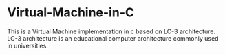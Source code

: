 # Virtual-Machine-in-C
This is a Virtual Machine implementation in c based on LC-3 architecture. 
LC-3 architecture is an educational computer architecture commonly used in universities.

